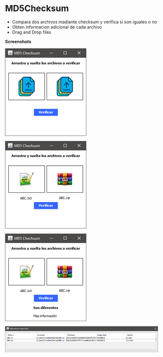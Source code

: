 # MD5Checksum
- Compara dos archivos madiante checksum y verifica si son iguales o no
- Obten informacion adicional de cada archivo
- Drag and Drop files

**Screenshots**

![alt text](https://github.com/YonathanR11/MD5Checksum/blob/master/Screenshots/1.PNG)

![alt text](https://github.com/YonathanR11/MD5Checksum/blob/master/Screenshots/2.PNG)

![alt text](https://github.com/YonathanR11/MD5Checksum/blob/master/Screenshots/3.PNG)

![alt text](https://github.com/YonathanR11/MD5Checksum/blob/master/Screenshots/4.PNG)
